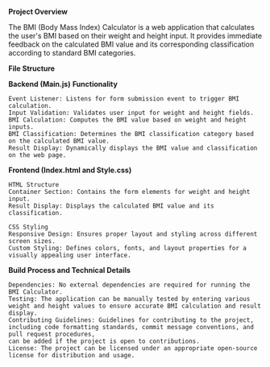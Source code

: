 **Project Overview**

The BMI (Body Mass Index) Calculator is a web application that calculates the user's BMI 
based on their weight and height input. It provides immediate feedback
on the calculated BMI value and its corresponding classification according 
to standard BMI categories.

**File Structure**


**Backend (Main.js)**
**Functionality**

    Event Listener: Listens for form submission event to trigger BMI calculation.
    Input Validation: Validates user input for weight and height fields.
    BMI Calculation: Computes the BMI value based on weight and height inputs.
    BMI Classification: Determines the BMI classification category based on the calculated BMI value.
    Result Display: Dynamically displays the BMI value and classification on the web page.


**Frontend (Index.html and Style.css)**

    HTML Structure
    Container Section: Contains the form elements for weight and height input.
    Result Display: Displays the calculated BMI value and its classification.

    CSS Styling
    Responsive Design: Ensures proper layout and styling across different screen sizes.
    Custom Styling: Defines colors, fonts, and layout properties for a visually appealing user interface.

**Build Process and Technical Details**

    Dependencies: No external dependencies are required for running the BMI Calculator.
    Testing: The application can be manually tested by entering various 
    weight and height values to ensure accurate BMI calculation and result display.
    Contributing Guidelines: Guidelines for contributing to the project, 
    including code formatting standards, commit message conventions, and pull request procedures, 
    can be added if the project is open to contributions.
    License: The project can be licensed under an appropriate open-source license for distribution and usage.
